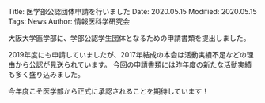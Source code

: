 Title: 医学部公認団体申請を行いました
Date: 2020.05.15
Modified: 2020.05.15
Tags: News
Author: 情報医科学研究会

大阪大学医学部に、学部公認学生団体となるための申請書類を提出しました。

2019年度にも申請していましたが、2017年結成の本会は活動実績不足などの理由から公認が見送られています。
今回の申請書類には昨年度の新たな活動実績も多く盛り込みました。

今年度こそ医学部から正式に承認されることを期待しています！
